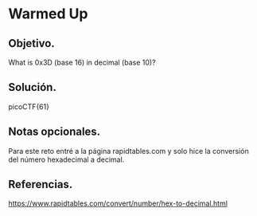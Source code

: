 # Warmed Up

## Objetivo.

What is 0x3D (base 16) in decimal (base 10)?

## Solución.

picoCTF{61}

## Notas opcionales.

Para este reto entré a la página rapidtables.com y solo hice la conversión del número hexadecimal a decimal.

## Referencias.

https://www.rapidtables.com/convert/number/hex-to-decimal.html